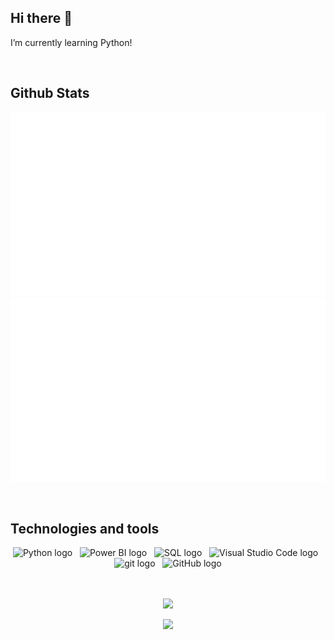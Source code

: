 ## Hi there 👋
I’m currently learning Python! 

<br>
<!-- GITHUB STATUS -->

## Github Stats


<div align="center">
  
<a href="https://github.com/wanderson-blima/GitHub_Stats_Transparent">
  
![Stats Overview](https://raw.githubusercontent.com/wanderson-blima/GitHub_Stats_Transparent/output/generated/overview.svg)
![Most Used Languages](https://raw.githubusercontent.com/wanderson-blima/GitHub_Stats_Transparent/output/generated/languages.svg)

</a>
</div>
<br>

<!-- TECNOLOGIAS -->
## Technologies and tools
<div align="center">

<a name="learning-now"></a>

<img src="https://img.shields.io/badge/Python-0A0C10?logo=python&logoColor=3A76A8" alt="Python logo" title="Python" height="20" />
&nbsp;
<img src="https://img.shields.io/badge/Power%20BI-0A0C10?logo=power%20bi" alt="Power BI logo" title="Power BI" height="20" />
&nbsp;
<img src="https://img.shields.io/badge/SQL-0A0C10?logo=microsoft%20sql%20server" alt="SQL logo" title="SQL" height="20" />
&nbsp;
<img src="https://img.shields.io/badge/VS%20Code-0A0C10?logo=visual-studio-code&logoColor=007ACC" alt="Visual Studio Code logo" title="Visual Studio Code" height="20" />
&nbsp;
<img src="https://img.shields.io/badge/Git-0A0C10?logo=git&logoColor=F05032" alt="git logo" title="git" height="20" />
&nbsp;
<img src="https://img.shields.io/badge/GitHub-0A0C10?logo=github&logoColor=FFFFFF" alt="GitHub logo" title="GitHub" height="20" />

<a name="learning-next"></a>
  
</div>
<br>
<br>

<!-- REDES SOCIAIS -->
<div align="center">
    <a href="https://www.linkedin.com/in/wanderson-blima/" target="_blank"><img src="https://img.shields.io/badge/-LinkedIn-%230077B5?style=for-the-badge&logo=linkedin&logoColor=white" height="25" target="_blank"></a>
  
  ![](https://visitor-badge.glitch.me/badge?page_id=wanderson-blima)
</div>
